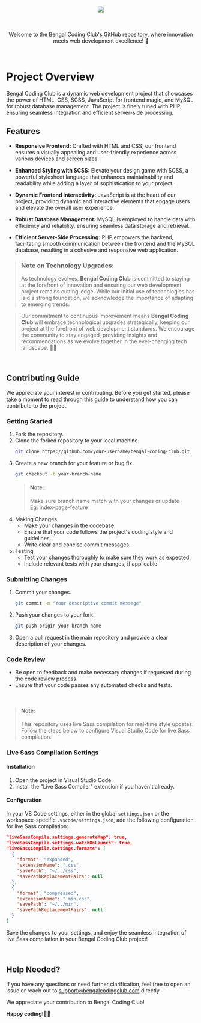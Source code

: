 <h1 align="center">
  <a href="https://git.io/typing-svg"><img src="https://readme-typing-svg.demolab.com?font=Montserrat&weight=900&pause=1000&color=7CF7B0&random=false&width=600&lines=Welcome+to+%22Bengal+Coding+Club%22+GitHub+Repository" /></a>
</h1>

<br>

<p align="center">Welcome to the <a href="https://bengalcodingclubs.com/">Bengal Coding Club's</a> GitHub repository, where innovation meets web development excellence! 🚀</p>

<br>

# Project Overview

Bengal Coding Club is a dynamic web development project that showcases the power of HTML, CSS, SCSS, JavaScript for frontend magic, and MySQL for robust database management. The project is finely tuned with PHP, ensuring seamless integration and efficient server-side processing.

## Features

- **Responsive Frontend:** Crafted with HTML and CSS, our frontend ensures a visually appealing and user-friendly experience across various devices and screen sizes.

- **Enhanced Styling with SCSS:** Elevate your design game with SCSS, a powerful stylesheet language that enhances maintainability and readability while adding a layer of sophistication to your project.

- **Dynamic Frontend Interactivity:** JavaScript is at the heart of our project, providing dynamic and interactive elements that engage users and elevate the overall user experience.

- **Robust Database Management:** MySQL is employed to handle data with efficiency and reliability, ensuring seamless data storage and retrieval.

- **Efficient Server-Side Processing:** PHP empowers the backend, facilitating smooth communication between the frontend and the MySQL database, resulting in a cohesive and responsive web application.

> ### Note on Technology Upgrades:
>
> As technology evolves, **Bengal Coding Club** is committed to staying at the forefront of innovation and ensuring our web development project remains cutting-edge. While our initial use of technologies has laid a strong foundation, we acknowledge the importance of adapting to emerging trends.

> Our commitment to continuous improvement means **Bengal Coding Club** will embrace technological upgrades strategically, keeping our project at the forefront of web development standards. We encourage the community to stay engaged, providing insights and recommendations as we evolve together in the ever-changing tech landscape. 🚀✨

<br>

## Contributing Guide

We appreciate your interest in contributing. Before you get started, please take a moment to read through this guide to understand how you can contribute to the project.

### Getting Started

1. Fork the repository.
2. Clone the forked repository to your local machine.
   ```bash
   git clone https://github.com/your-username/bengal-coding-club.git
   ```
3. Create a new branch for your feature or bug fix.
   ```bash
   git checkout -b your-branch-name
   ```
   > #### Note:
   >
   > Make sure branch name match with your changes or update <br>
   > Eg: index-page-feature
4. Making Changes
   - Make your changes in the codebase.
   - Ensure that your code follows the project's coding style and guidelines.
   - Write clear and concise commit messages.
5. Testing
   - Test your changes thoroughly to make sure they work as expected.
   - Include relevant tests with your changes, if applicable.

### Submitting Changes

1. Commit your changes.
   ```bash
   git commit -m "Your descriptive commit message"
   ```
2. Push your changes to your fork.
   ```bash
   git push origin your-branch-name
   ```
3. Open a pull request in the main repository and provide a clear description of your changes.

### Code Review

- Be open to feedback and make necessary changes if requested during the code review process.
- Ensure that your code passes any automated checks and tests.

<br>

> #### Note:
>
> This repository uses live Sass compilation for real-time style updates. Follow the steps below to configure Visual Studio Code for live Sass compilation.

### Live Sass Compilation Settings

#### Installation

1. Open the project in Visual Studio Code.
2. Install the "Live Sass Compiler" extension if you haven't already.

#### Configuration

In your VS Code settings, either in the global `settings.json` or the workspace-specific `.vscode/settings.json`, add the following configuration for live Sass compilation:

```json
"liveSassCompile.settings.generateMap": true,
"liveSassCompile.settings.watchOnLaunch": true,
"liveSassCompile.settings.formats": [
  {
    "format": "expanded",
    "extensionName": ".css",
    "savePath": "~/../css",
    "savePathReplacementPairs": null
  },
  {
    "format": "compressed",
    "extensionName": ".min.css",
    "savePath": "~/../min",
    "savePathReplacementPairs": null
  }
]
```

Save the changes to your settings, and enjoy the seamless integration of live Sass compilation in your Bengal Coding Club project!

<br>

## Help Needed?

If you have any questions or need further clarification, feel free to open an issue or reach out to support@bengalcodingclub.com directly.

We appreciate your contribution to Bengal Coding Club!

**Happy coding!🚀💫**
